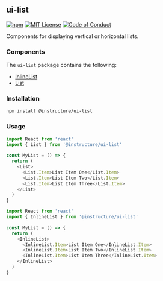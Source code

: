 ## ui-list

[![npm][npm]][npm-url]
[![MIT License][license-badge]][license]
[![Code of Conduct][coc-badge]][coc]

Components for displaying vertical or horizontal lists.

### Components

The `ui-list` package contains the following:

- [InlineList](InlineList)
- [List](List)

### Installation

```sh
npm install @instructure/ui-list
```

### Usage

```js
import React from 'react'
import { List } from '@instructure/ui-list'

const MyList = () => {
  return (
    <List>
      <List.Item>List Item One</List.Item>
      <List.Item>List Item Two</List.Item>
      <List.Item>List Item Three</List.Item>
    </List>
  )
}
```

```js
import React from 'react'
import { InlineList } from '@instructure/ui-list'

const MyList = () => {
  return (
    <InlineList>
      <InlineList.Item>List Item One</InlineList.Item>
      <InlineList.Item>List Item Two</InlineList.Item>
      <InlineList.Item>List Item Three</InlineList.Item>
    </InlineList>
  )
}
```

[npm]: https://img.shields.io/npm/v/@instructure/ui-list.svg
[npm-url]: https://npmjs.com/package/@instructure/ui-list
[license-badge]: https://img.shields.io/npm/l/instructure-ui.svg?style=flat-square
[license]: https://github.com/instructure/instructure-ui/blob/master/LICENSE.md
[coc-badge]: https://img.shields.io/badge/code%20of-conduct-ff69b4.svg?style=flat-square
[coc]: https://github.com/instructure/instructure-ui/blob/master/CODE_OF_CONDUCT.md

